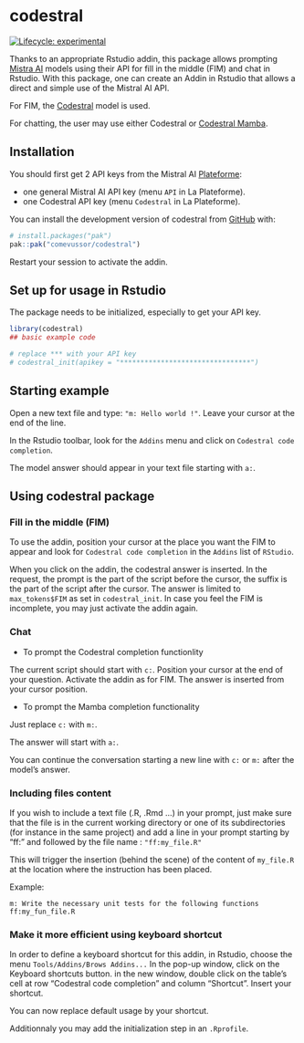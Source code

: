 
<!-- README.md is generated from README.Rmd. Please edit that file -->

# codestral

<!-- badges: start -->

[![Lifecycle:
experimental](https://img.shields.io/badge/lifecycle-experimental-orange.svg)](https://lifecycle.r-lib.org/articles/stages.html#experimental)
<!-- badges: end -->

Thanks to an appropriate Rstudio addin, this package allows prompting
[Mistra AI](https://mistral.ai/) models using their API for fill in the
middle (FIM) and chat in Rstudio. With this package, one can create an
Addin in Rstudio that allows a direct and simple use of the Mistral AI
API.

For FIM, the [Codestral](https://mistral.ai/news/codestral) model is
used.

For chatting, the user may use either Codestral or [Codestral
Mamba](https://mistral.ai/news/codestral-mamba).

## Installation

You should first get 2 API keys from the Mistral AI
[Plateforme](https://mistral.ai/news/la-plateforme):

- one general Mistral AI API key (menu `API` in La Plateforme).
- one Codestral API key (menu `Codestral` in La Plateforme).

You can install the development version of codestral from
[GitHub](https://github.com/comevussor/codestral) with:

``` r
# install.packages("pak")
pak::pak("comevussor/codestral")
```

Restart your session to activate the addin.

## Set up for usage in Rstudio

The package needs to be initialized, especially to get your API key.

``` r
library(codestral)
## basic example code

# replace *** with your API key
# codestral_init(apikey = "********************************")
```

## Starting example

Open a new text file and type: `"m: Hello world !"`. Leave your cursor
at the end of the line.

In the Rstudio toolbar, look for the `Addins` menu and click on
`Codestral code completion`.

The model answer should appear in your text file starting with `a:`.

## Using codestral package

### Fill in the middle (FIM)

To use the addin, position your cursor at the place you want the FIM to
appear and look for `Codestral code completion` in the `Addins` list of
`RStudio`.

When you click on the addin, the codestral answer is inserted. In the
request, the prompt is the part of the script before the cursor, the
suffix is the part of the script after the cursor. The answer is limited
to `max_tokens$FIM` as set in `codestral_init`. In case you feel the FIM
is incomplete, you may just activate the addin again.

### Chat

- To prompt the Codestral completion functionlity

The current script should start with `c:`. Position your cursor at the
end of your question. Activate the addin as for FIM. The answer is
inserted from your cursor position.

- To prompt the Mamba completion functionality

Just replace `c:` with `m:`.

The answer will start with `a:`.

You can continue the conversation starting a new line with `c:` or `m:`
after the model’s answer.

### Including files content

If you wish to include a text file (.R, .Rmd …) in your prompt, just
make sure that the file is in the current working directory or one of
its subdirectories (for instance in the same project) and add a line in
your prompt starting by “ff:” and followed by the file name :
`"ff:my_file.R"`

This will trigger the insertion (behind the scene) of the content of
`my_file.R` at the location where the instruction has been placed.

Example:

    m: Write the necessary unit tests for the following functions
    ff:my_fun_file.R

### Make it more efficient using keyboard shortcut

In order to define a keyboard shortcut for this addin, in Rstudio,
choose the menu `Tools/Addins/Brows Addins...` In the pop-up window,
click on the Keyboard shortcuts button. in the new window, double click
on the table’s cell at row “Codestral code completion” and column
“Shortcut”. Insert your shortcut.

You can now replace default usage by your shortcut.

Additionnaly you may add the initialization step in an `.Rprofile`.
